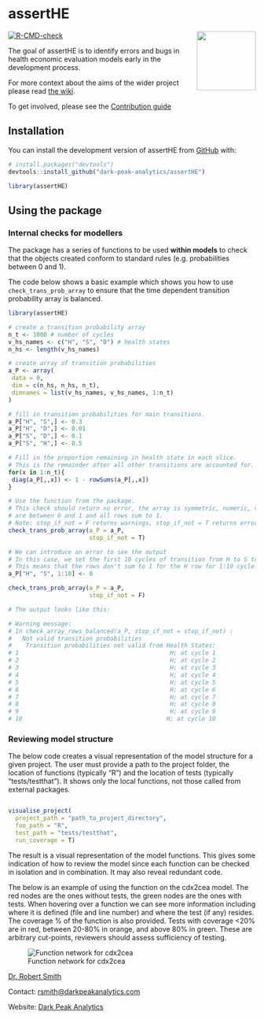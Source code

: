 
<!-- README.md is generated from README.Rmd. Please edit that file 
You'll still need to render `README.Rmd` regularly, to keep `README.md` up-to-date. `devtools::build_readme()` is handy for this. 
-->

# assertHE

<div class="logos">

<img src="https://github.com/dark-peak-analytics/darkpeak/blob/main/man/figures/logo_concise.PNG?raw=true" width="120px" align="right">

</div>

<!-- badges: start -->

[![R-CMD-check](https://github.com/dark-peak-analytics/assertHE/actions/workflows/R-CMD-check.yaml/badge.svg)](https://github.com/dark-peak-analytics/assertHE/actions/workflows/R-CMD-check.yaml)

<!-- badges: end -->

The goal of assertHE is to identify errors and bugs in health economic
evaluation models early in the development process.

For more context about the aims of the wider project please read [the
wiki](https://github.com/dark-peak-analytics/assertHE/wiki/assertHE:-an-R-package-to-improve-quality-assurance-of-health-economic-models).

To get involved, please see the [Contribution
guide](https://github.com/dark-peak-analytics/assertHE/blob/main/CONTRIBUTING.md)

## Installation

You can install the development version of assertHE from
[GitHub](https://github.com/) with:

``` r
# install.packages("devtools")
devtools::install_github("dark-peak-analytics/assertHE")

library(assertHE)
```

## Using the package

### Internal checks for modellers

The package has a series of functions to be used **within models** to
check that the objects created conform to standard rules
(e.g. probabilities between 0 and 1).

The code below shows a basic example which shows you how to use
`check_trans_prob_array` to ensure that the time dependent transition
probability array is balanced.

``` r
library(assertHE)

# create a transition probability array
n_t <- 1000 # number of cycles
v_hs_names <- c("H", "S", "D") # health states
n_hs <- length(v_hs_names)

# create array of transition probabilities
a_P <- array(
 data = 0,
 dim = c(n_hs, n_hs, n_t),
 dimnames = list(v_hs_names, v_hs_names, 1:n_t)
)

# fill in transition probabilities for main transitions.
a_P["H", "S",] <- 0.3
a_P["H", "D",] <- 0.01
a_P["S", "D",] <- 0.1
a_P["S", "H",] <- 0.5

# Fill in the proportion remaining in health state in each slice.
# This is the remainder after all other transitions are accounted for.
for(x in 1:n_t){
 diag(a_P[,,x]) <- 1 - rowSums(a_P[,,x])
}

# Use the function from the package.
# This check should return no error, the array is symmetric, numeric, values 
# are between 0 and 1 and all rows sum to 1.
# Note: stop_if_not = F returns warnings, stop_if_not = T returns errors.
check_trans_prob_array(a_P = a_P, 
                       stop_if_not = T)

# We can introduce an error to see the output
# In this case, we set the first 10 cycles of transition from H to S to 0.
# This means that the rows don't sum to 1 for the H row for 1:10 cycle.
a_P["H", "S", 1:10] <- 0

check_trans_prob_array(a_P = a_P, 
                       stop_if_not = F)

# The output looks like this:

# Warning message:
# In check_array_rows_balanced(a_P, stop_if_not = stop_if_not) :
#   Not valid transition probabilities
#    Transition probabilities not valid from Health States:
# 1                                           H; at cycle 1
# 2                                           H; at cycle 2
# 3                                           H; at cycle 3
# 4                                           H; at cycle 4
# 5                                           H; at cycle 5
# 6                                           H; at cycle 6
# 7                                           H; at cycle 7
# 8                                           H; at cycle 8
# 9                                           H; at cycle 9
# 10                                         H; at cycle 10
```

### Reviewing model structure

The below code creates a visual representation of the model structure
for a given project. The user must provide a path to the project folder,
the location of functions (typically “R”) and the location of tests
(typically “tests/testthat”). It shows only the local functions, not
those called from external packages.

``` r

visualise_project(
  project_path = "path_to_project_directory",
  foo_path = "R",
  test_path = "tests/testthat",
  run_coverage = T)
```

The result is a visual representation of the model functions. This gives
some indication of how to review the model since each function can be
checked in isolation and in combination. It may also reveal redundant
code.

The below is an example of using the function on the cdx2cea model. The
red nodes are the ones without tests, the green nodes are the ones with
tests. When hovering over a function we can see more information
including where it is defined (file and line number) and where the test
(if any) resides. The coverage % of the function is also provided. Tests
with coverage \<20% are in red, between 20-80% in orange, and above 80%
in green. These are arbitrary cut-points, reviewers should assess
sufficiency of testing.

<figure>
<img
src="https://github.com/dark-peak-analytics/assertHE/assets/41961614/0d330730-1e0b-40d9-b18b-b2ee14511cb6"
alt="Function network for cdx2cea" />
<figcaption aria-hidden="true">Function network for cdx2cea</figcaption>
</figure>

[Dr. Robert Smith](https://www.linkedin.com/in/robert-smith-53b28438)

Contact: <rsmith@darkpeakanalytics.com>

Website: [Dark Peak Analytics](https://www.darkpeakanalytics.com)
